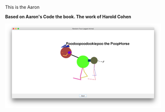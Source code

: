 This is the Aaron

<b> Based on Aaron's Code the book. The work of Harold Cohen </b>


![](aaron.png)
